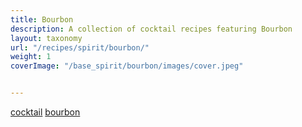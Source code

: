 ```yaml
---
title: Bourbon
description: A collection of cocktail recipes featuring Bourbon
layout: taxonomy
url: "/recipes/spirit/bourbon/"
weight: 1
coverImage: "/base_spirit/bourbon/images/cover.jpeg"


---
```


<a href="/recipes/category/cocktail/" class="badge text-bg-primary text-decoration-none">cocktail</a> 
<a href="/recipes/spirit/bourbon/" class="badge text-bg-info text-decoration-none">bourbon</a> 






